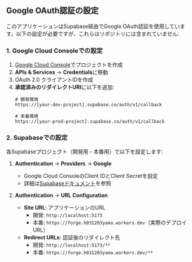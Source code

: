 ## Google OAuth認証の設定

このアプリケーションはSupabase経由でGoogle OAuth認証を使用しています。以下の設定が必要ですが、これらはリポジトリには含まれていません:

### 1. Google Cloud Consoleでの設定

1. [Google Cloud Console](https://console.cloud.google.com/)でプロジェクトを作成
2. **APIs & Services** → **Credentials**に移動
3. OAuth 2.0 クライアントIDを作成
4. **承認済みのリダイレクトURI**に以下を追加:
   ```
   # 開発環境
   https://[your-dev-project].supabase.co/auth/v1/callback

   # 本番環境
   https://[your-prod-project].supabase.co/auth/v1/callback
   ```

### 2. Supabaseでの設定

各Supabaseプロジェクト（開発用・本番用）で以下を設定します:

1. **Authentication** → **Providers** → **Google**
    - Google Cloud ConsoleのClient IDとClient Secretを設定
    - 詳細は[Supabaseドキュメント](https://supabase.com/docs/guides/auth/social-login/auth-google)を参照

2. **Authentication** → **URL Configuration**
    - **Site URL**: アプリケーションのURL
        - 開発: `http://localhost:5173`
        - 本番: `https://forge.h031203yama.workers.dev`（実際のデプロイURL）
    - **Redirect URLs**: 認証後のリダイレクト先
        - 開発: `http://localhost:5173/**`
        - 本番: `https://forge.h031203yama.workers.dev/**`
